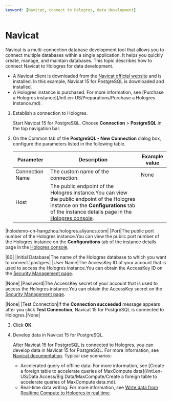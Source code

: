 ```yaml
---
keyword: [Navicat, connect to Hologres, data development]
---
```


# Navicat

Navicat is a multi-connection database development tool that allows you to connect multiple databases within a single application. It helps you quickly create, manage, and maintain databases. This topic describes how to connect Navicat to Hologres for data development.

-   A Navicat client is downloaded from the [Navicat official website](https://www.navicat.com.cn/products) and is installed. In this example, Navicat 15 for PostgreSQL is downloaded and installed.
-   A Hologres instance is purchased. For more information, see [Purchase a Hologres instance](/intl.en-US/Preparations/Purchase a Hologres instance.md).

1.  Establish a connection to Hologres.

    Start Navicat 15 for PostgreSQL. Choose **Connection** \> **PostgreSQL** in the top navigation bar.

2.  On the Common tab of the **PostgreSQL - New Connection** dialog box, configure the parameters listed in the following table.

    |Parameter|Description|Example value|
    |---------|-----------|-------------|
    |Connection Name|The custom name of the connection.|None|
    |Host|The public endpoint of the Hologres instance.You can view the public endpoint of the Hologres instance on the **Configurations** tab of the instance details page in the [Hologres console](https://hologram.console.aliyun.com/#/instance).

|holodemo-cn-hangzhou.hologres.aliyuncs.com|
    |Port|The public port number of the Hologres instance.You can view the public port number of the Hologres instance on the **Configurations** tab of the instance details page in the [Hologres console](https://hologram.console.aliyun.com/#/instance).

|80|
    |Initial Database|The name of the Hologres database to which you want to connect.|postgres|
    |User Name|The AccessKey ID of your account that is used to access the Hologres instance.You can obtain the AccessKey ID on the [Security Management page](https://usercenter.console.aliyun.com/?spm=5176.2020520153.nav-right.dak.3bcf415dCWGUBj#/manage/ak).

|None|
    |Password|The AccessKey secret of your account that is used to access the Hologres instance.You can obtain the AccessKey secret on the [Security Management page](https://usercenter.console.aliyun.com/?spm=5176.2020520153.nav-right.dak.3bcf415dCWGUBj#/manage/ak).

|None|
    |Test Connection|If the **Connection succeeded** message appears after you click **Test Connection**, Navicat 15 for PostgreSQL is connected to Hologres.|None|

3.  Click **OK**.

4.  Develop data in Navicat 15 for PostgreSQL.

    After Navicat 15 for PostgreSQL is connected to Hologres, you can develop data in Navicat 15 for PostgreSQL. For more information, see [Navicat documentation](https://www.navicat.com.cn/manual/online_manual/cn/navicat/mac_manual/#/postgresql_database). Typical use scenarios:

    -   Accelerated query of offline data: For more information, see [Create a foreign table to accelerate queries of MaxCompute data](/intl.en-US/Data Access/Big Data/MaxCompute/Create a foreign table to accelerate queries of MaxCompute data.md).
    -   Real-time data writing: For more information, see [Write data from Realtime Compute to Hologres in real time]().

